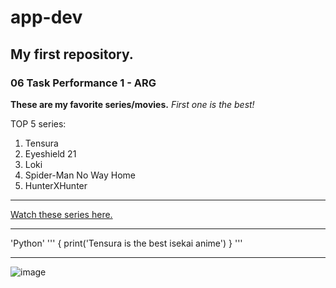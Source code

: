 # app-dev
## My first repository.
### 06 Task Performance 1 - ARG

**These are my favorite series/movies.**
*First one is the best!*

TOP 5 series:
1. Tensura
2. Eyeshield 21
3. Loki
4. Spider-Man No Way Home
5. HunterXHunter

---

[Watch these series here.](https://myflixer.to/home)

---

'Python'
'''
{
print('Tensura is the best isekai anime')
}
'''

---

![image](https://github.com/MLGuevarra/app-dev/assets/151931701/abe44d14-0875-4a9e-9786-b6e9110b0383)

